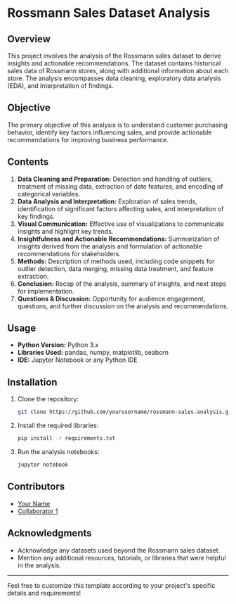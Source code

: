 # Rossmann Sales Dataset Analysis

## Overview
This project involves the analysis of the Rossmann sales dataset to derive insights and actionable recommendations. The dataset contains historical sales data of Rossmann stores, along with additional information about each store. The analysis encompasses data cleaning, exploratory data analysis (EDA), and interpretation of findings.

## Objective
The primary objective of this analysis is to understand customer purchasing behavior, identify key factors influencing sales, and provide actionable recommendations for improving business performance.

## Contents
1. **Data Cleaning and Preparation:** Detection and handling of outliers, treatment of missing data, extraction of date features, and encoding of categorical variables.
2. **Data Analysis and Interpretation:** Exploration of sales trends, identification of significant factors affecting sales, and interpretation of key findings.
3. **Visual Communication:** Effective use of visualizations to communicate insights and highlight key trends.
4. **Insightfulness and Actionable Recommendations:** Summarization of insights derived from the analysis and formulation of actionable recommendations for stakeholders.
5. **Methods:** Description of methods used, including code snippets for outlier detection, data merging, missing data treatment, and feature extraction.
6. **Conclusion:** Recap of the analysis, summary of insights, and next steps for implementation.
7. **Questions & Discussion:** Opportunity for audience engagement, questions, and further discussion on the analysis and recommendations.

## Usage
- **Python Version:** Python 3.x
- **Libraries Used:** pandas, numpy, matplotlib, seaborn
- **IDE:** Jupyter Notebook or any Python IDE

## Installation
1. Clone the repository:
   ```bash
   git clone https://github.com/yourusername/rossmann-sales-analysis.git
   ```
2. Install the required libraries:
   ```bash
   pip install -r requirements.txt
   ```
3. Run the analysis notebooks:
   ```bash
   jupyter notebook
   ```

## Contributors
- [Your Name](https://github.com/matidesalegn)
- [Collaborator 1](https://github.com/MatiwosD)



## Acknowledgments
- Acknowledge any datasets used beyond the Rossmann sales dataset.
- Mention any additional resources, tutorials, or libraries that were helpful in the analysis.

---

Feel free to customize this template according to your project's specific details and requirements!
